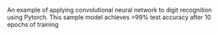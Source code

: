 An example of applying convolutional neural network to digit recognition using Pytorch.
This sample model achieves >99% test accuracy after 10 epochs of training
